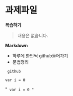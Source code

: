 # 과제파일



**복습하기**

> 내용은 없습니다.



**Markdown**

* 하루에 한번씩 github들어가기
* 문법정리

``` github```

``` var i = 0 ```

"` var i = 0 "`